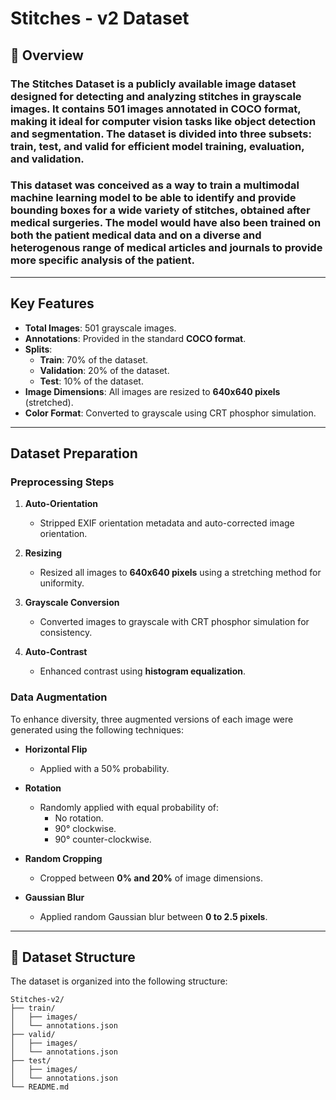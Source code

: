 # Stitches - v2 Dataset 

## 📖 Overview

### The **Stitches Dataset** is a publicly available image dataset designed for detecting and analyzing stitches in grayscale images. It contains **501 images** annotated in **COCO format**, making it ideal for computer vision tasks like object detection and segmentation. The dataset is divided into three subsets: **train**, **test**, and **valid** for efficient model training, evaluation, and validation.
### This dataset was conceived as a way to train a multimodal machine learning model to be able to identify and provide bounding boxes for a wide variety of stitches, obtained after medical surgeries. The model would have also been trained on both the patient medical data and on a diverse and heterogenous range of medical articles and journals to provide more specific analysis of the patient.
---

## Key Features

- **Total Images**: 501 grayscale images.
- **Annotations**: Provided in the standard **COCO format**.
- **Splits**:
  - **Train**: 70% of the dataset.
  - **Validation**: 20% of the dataset.
  - **Test**: 10% of the dataset.
- **Image Dimensions**: All images are resized to **640x640 pixels** (stretched).
- **Color Format**: Converted to grayscale using CRT phosphor simulation.

---

## Dataset Preparation

### **Preprocessing Steps**

1. **Auto-Orientation**  
   - Stripped EXIF orientation metadata and auto-corrected image orientation.

2. **Resizing**  
   - Resized all images to **640x640 pixels** using a stretching method for uniformity.

3. **Grayscale Conversion**  
   - Converted images to grayscale with CRT phosphor simulation for consistency.

4. **Auto-Contrast**  
   - Enhanced contrast using **histogram equalization**.

### **Data Augmentation**

To enhance diversity, three augmented versions of each image were generated using the following techniques:

- **Horizontal Flip**  
  - Applied with a 50% probability.

- **Rotation**  
  - Randomly applied with equal probability of:
    - No rotation.
    - 90° clockwise.
    - 90° counter-clockwise.

- **Random Cropping**  
  - Cropped between **0% and 20%** of image dimensions.

- **Gaussian Blur**  
  - Applied random Gaussian blur between **0 to 2.5 pixels**.

---

## 📂 Dataset Structure

The dataset is organized into the following structure:

```plaintext
Stitches-v2/
├── train/
│   ├── images/
│   └── annotations.json
├── valid/
│   ├── images/
│   └── annotations.json
├── test/
│   ├── images/
│   └── annotations.json
└── README.md
